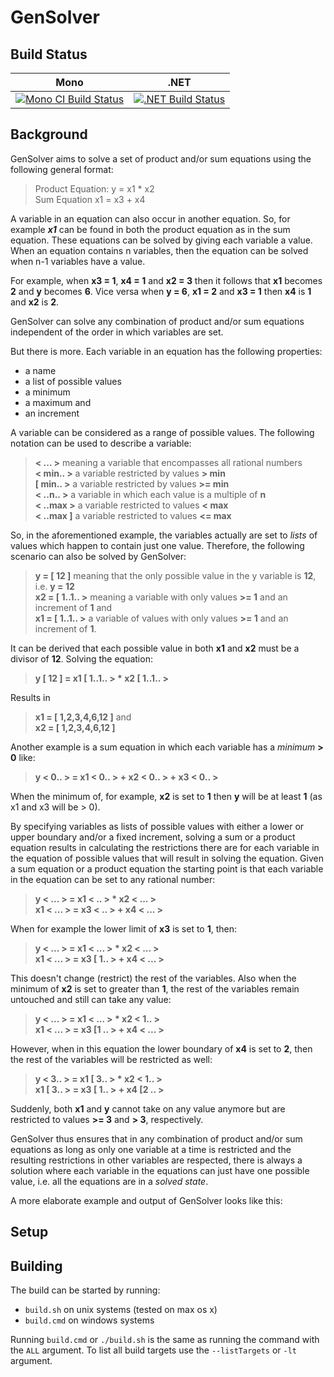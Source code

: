 # GenSolver

## Build Status

Mono | .NET
---- | ----
[![Mono CI Build Status](https://img.shields.io/travis/halcwb/GenSolver/master.svg)](https://travis-ci.org/halcwb/GenSolver) | [![.NET Build Status](https://img.shields.io/appveyor/ci/halcwb/GenSolver/master.svg)](https://ci.appveyor.com/project/halcwb/GenSolver)


## Background

GenSolver aims to solve a set of product and/or sum equations using the following general format:

> Product Equation: y = x1 * x2  </br>
> Sum Equation x1 = x3 + x4 

A variable in an equation can also occur in another equation. So, for example ***x1*** can be found in both the product equation as in the sum equation. 
These equations can be solved by giving each variable a value. When an equation contains n variables, then the equation can be solved when n-1 variables 
have a value.

For example, when **x3 = 1**, **x4 = 1** and **x2 = 3** then it follows that **x1** becomes **2** and **y** becomes **6**. Vice versa when **y = 6**, **x1 = 2** 
and **x3 = 1** then **x4** is **1** and **x2** is **2**.
  
GenSolver can solve any combination of product and/or sum equations independent of the order in which variables are set.

But there is more. Each variable in an equation has the following properties:

* a name
* a list of possible values
* a minimum
* a maximum and
* an increment

A variable can be considered as a range of possible values. The following notation can be used to describe a variable:

> **< ... >** meaning a variable that encompasses all rational numbers </br>
> **< min.. >** a variable restricted by values **> min** </br>
> **[ min.. >** a variable restricted by values **>= min** </br>
> **< ..n.. >** a variable in which each value is a multiple of **n** </br>
> **< ..max >** a variable restricted to values **< max** </br>
> **< ..max ]** a variable restricted to values **<= max**

So, in the aforementioned example, the variables actually are set to *lists* of values which happen to contain just one value. Therefore, the following scenario can also be 
solved by GenSolver:

> **y = [ 12 ]** meaning that the only possible value in the y variable is **12**, i.e. **y = 12** </br>
> **x2 = [ 1..1.. >** meaning a variable with only values **>= 1** and an increment of **1** and </br>
> **x1 = [ 1..1.. >** a variable of values with only values **>= 1** and an increment of **1**.

It can be derived that each possible value in both **x1** and **x2** must be a divisor of **12**. Solving the equation:

> **y [ 12 ] = x1 [ 1..1.. > * x2 [ 1..1.. >**

Results in 

> **x1 = [ 1,2,3,4,6,12 ]** and </br>
> **x2 = [ 1,2,3,4,6,12 ]**

Another example is a sum equation in which each variable has a *minimum* **> 0** like:

> **y < 0.. > = x1 < 0.. > + x2 < 0.. > + x3 < 0.. >**

When the minimum of, for example, **x2** is set to **1** then **y** will be at least **1** (as x1 and x3 will be > 0).

By specifying variables as lists of possible values with either a lower or upper boundary and/or a fixed increment, solving a sum or 
a product equation results in calculating the restrictions there are for each variable in the equation of possible values that will 
result in solving the equation. Given a sum equation or a product equation the starting point is that each variable in the equation
can be set to any rational number:

> **y < ... > = x1 < .. > * x2 < ... >** </br>
> **x1 < ... > = x3 < .. > + x4 < ... >**

When for example the lower limit of **x3** is set to **1**, then:

> **y < ... > = x1 < ... > * x2 < ... >** </br>
> **x1 < ... > = x3 [ 1.. > + x4 < ... >**

This doesn't change (restrict) the rest of the variables. Also when the minimum of **x2** is set to greater than **1**, the rest 
of the variables remain untouched and still can take any value:

> **y < ... > = x1 < ... > * x2 < 1.. >** </br>
> **x1 < ... > = x3 [1 .. > + x4 < ... >**

However, when in this equation the lower boundary of **x4** is set to **2**, then the rest of the variables will be restricted as well:

> **y < 3.. > = x1 [ 3.. > * x2 < 1.. >** </br>
> **x1 [ 3.. > = x3 [ 1.. > + x4 [2 .. >**

Suddenly, both **x1** and **y** cannot take on any value anymore but are restricted to values **>= 3** and **> 3**, respectively. 

GenSolver thus ensures that in any combination of product and/or sum equations as long as only one variable at a time is restricted and 
the resulting restrictions in other variables are respected, there is always a solution where each variable in the equations can just 
have one possible value, i.e. all the equations are in a *solved state*.

A more elaborate example and output of GenSolver looks like this:

 


## Setup



## Building
The build can be started by running:

* `build.sh` on unix systems (tested on max os x)
* `build.cmd` on windows systems

Running `build.cmd` or `./build.sh` is the same as running the command with the `ALL` argument. To list all build targets use the `--listTargets` or `-lt` argument.

